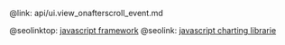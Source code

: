 @link: api/ui.view_onafterscroll_event.md

@seolinktop: [javascript framework](https://webix.com)
@seolink: [javascript charting librarie](https://webix.com/widget/charts/)